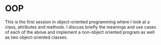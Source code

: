 # OOP
This is the first session in object-oriented programming where I look at a class, attributes and methods. 
I discuss briefly the meanings and use cases of each of the above and implement a non-object oriented program as well as two object-oriented classes.
